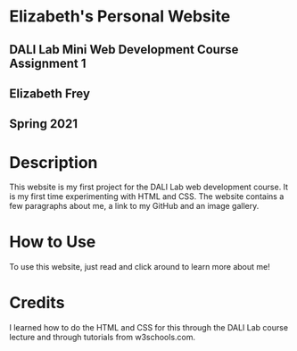 # Elizabeth's Personal Website
## DALI Lab Mini Web Development Course Assignment 1
## Elizabeth Frey
## Spring 2021

# Description
This website is my first project for the DALI Lab web development course. It is my first time experimenting with HTML and CSS. The website contains a few paragraphs about me, a link to my GitHub and an image gallery.

# How to Use
To use this website, just read and click around to learn more about me!

# Credits
I learned how to do the HTML and CSS for this through the DALI Lab course lecture and through tutorials from w3schools.com.